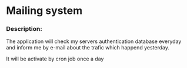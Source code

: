 # Mailing system

### Description:

The application will check my servers authentication database everyday and inform me by e-mail about the trafic which happend yesterday.

It will be activate by cron job once a day




